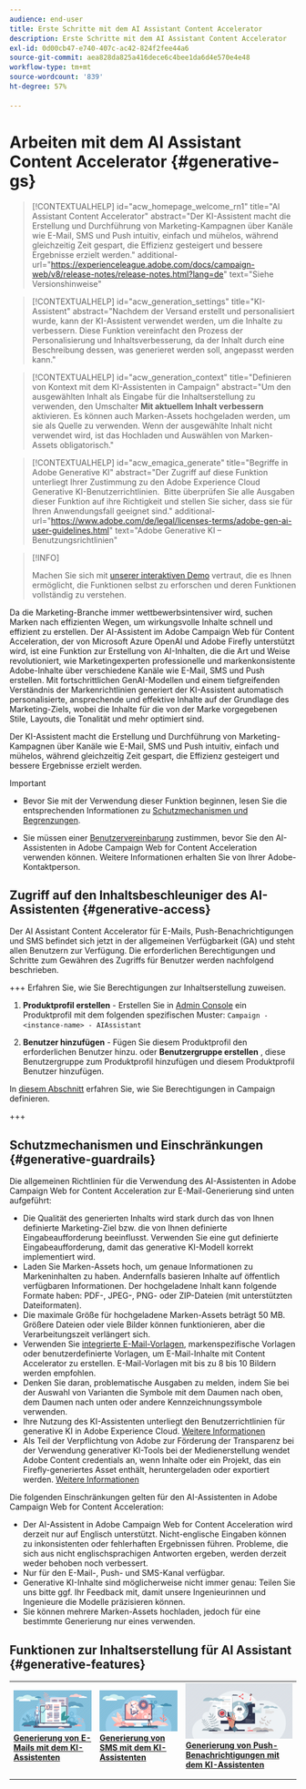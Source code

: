 ```yaml
---
audience: end-user
title: Erste Schritte mit dem AI Assistant Content Accelerator
description: Erste Schritte mit dem AI Assistant Content Accelerator
exl-id: 0d00cb47-e740-407c-ac42-824f2fee44a6
source-git-commit: aea828da825a416dece6c4bee1da6d4e570e4e48
workflow-type: tm+mt
source-wordcount: '839'
ht-degree: 57%

---
```


# Arbeiten mit dem AI Assistant Content Accelerator  {#generative-gs}

>[!CONTEXTUALHELP]
>id="acw_homepage_welcome_rn1"
>title="AI Assistant Content Accelerator"
>abstract="Der KI-Assistent macht die Erstellung und Durchführung von Marketing-Kampagnen über Kanäle wie E-Mail, SMS und Push intuitiv, einfach und mühelos, während gleichzeitig Zeit gespart, die Effizienz gesteigert und bessere Ergebnisse erzielt werden."
>additional-url="https://experienceleague.adobe.com/docs/campaign-web/v8/release-notes/release-notes.html?lang=de" text="Siehe Versionshinweise"


>[!CONTEXTUALHELP]
>id="acw_generation_settings"
>title="KI-Assistent"
>abstract="Nachdem der Versand erstellt und personalisiert wurde, kann der KI-Assistent verwendet werden, um die Inhalte zu verbessern. Diese Funktion vereinfacht den Prozess der Personalisierung und Inhaltsverbesserung, da der Inhalt durch eine Beschreibung dessen, was generieret werden soll, angepasst werden kann."


>[!CONTEXTUALHELP]
>id="acw_generation_context"
>title="Definieren von Kontext mit dem KI-Assistenten in Campaign"
>abstract="Um den ausgewählten Inhalt als Eingabe für die Inhaltserstellung zu verwenden, den Umschalter **Mit aktuellem Inhalt verbessern** aktivieren. Es können auch Marken-Assets hochgeladen werden, um sie als Quelle zu verwenden. Wenn der ausgewählte Inhalt nicht verwendet wird, ist das Hochladen und Auswählen von Marken-Assets obligatorisch."

>[!CONTEXTUALHELP]
>id="acw_emagica_generate"
>title="Begriffe in Adobe Generative KI"
>abstract="Der Zugriff auf diese Funktion unterliegt Ihrer Zustimmung zu den Adobe Experience Cloud Generative KI-Benutzerrichtlinien.  Bitte überprüfen Sie alle Ausgaben dieser Funktion auf ihre Richtigkeit und stellen Sie sicher, dass sie für Ihren Anwendungsfall geeignet sind."
>additional-url="https://www.adobe.com/de/legal/licenses-terms/adobe-gen-ai-user-guidelines.html" text="Adobe Generative KI – Benutzungsrichtlinien"

>[!INFO]
>
>Machen Sie sich mit [unserer interaktiven Demo](https://experienceleague.adobe.com/en/apps/journey-optimizer/ai-assistant-content-accelerator) vertraut, die es Ihnen ermöglicht, die Funktionen selbst zu erforschen und deren Funktionen vollständig zu verstehen.


Da die Marketing-Branche immer wettbewerbsintensiver wird, suchen Marken nach effizienten Wegen, um wirkungsvolle Inhalte schnell und effizient zu erstellen. Der AI-Assistent im Adobe Campaign Web für Content Acceleration, der von Microsoft Azure OpenAI und Adobe Firefly unterstützt wird, ist eine Funktion zur Erstellung von AI-Inhalten, die die Art und Weise revolutioniert, wie Marketingexperten professionelle und markenkonsistente Adobe-Inhalte über verschiedene Kanäle wie E-Mail, SMS und Push erstellen. Mit fortschrittlichen GenAI-Modellen und einem tiefgreifenden Verständnis der Markenrichtlinien generiert der KI-Assistent automatisch personalisierte, ansprechende und effektive Inhalte auf der Grundlage des Marketing-Ziels, wobei die Inhalte für die von der Marke vorgegebenen Stile, Layouts, die Tonalität und mehr optimiert sind.

Der KI-Assistent macht die Erstellung und Durchführung von Marketing-Kampagnen über Kanäle wie E-Mail, SMS und Push intuitiv, einfach und mühelos, während gleichzeitig Zeit gespart, die Effizienz gesteigert und bessere Ergebnisse erzielt werden.

>[!IMPORTANT]
>
>* Bevor Sie mit der Verwendung dieser Funktion beginnen, lesen Sie die entsprechenden Informationen zu [Schutzmechanismen und Begrenzungen](#generative-guardrails).
>
>* Sie müssen einer [Benutzervereinbarung](https://www.adobe.com/legal/licenses-terms/adobe-dx-gen-ai-user-guidelines.html) zustimmen, bevor Sie den AI-Assistenten in Adobe Campaign Web for Content Acceleration verwenden können. Weitere Informationen erhalten Sie von Ihrer Adobe-Kontaktperson.

## Zugriff auf den Inhaltsbeschleuniger des AI-Assistenten {#generative-access}

Der AI Assistant Content Accelerator für E-Mails, Push-Benachrichtigungen und SMS befindet sich jetzt in der allgemeinen Verfügbarkeit (GA) und steht allen Benutzern zur Verfügung. Die erforderlichen Berechtigungen und Schritte zum Gewähren des Zugriffs für Benutzer werden nachfolgend beschrieben.

+++  Erfahren Sie, wie Sie Berechtigungen zur Inhaltserstellung zuweisen.

1. **Produktprofil erstellen** - Erstellen Sie in [Admin Console](https://stage.adminconsole.adobe.com/) ein Produktprofil mit dem folgenden spezifischen Muster:
   `Campaign - <instance-name> - AIAssistant`

1. **Benutzer hinzufügen** - Fügen Sie diesem Produktprofil den erforderlichen Benutzer hinzu.
oder
   **Benutzergruppe erstellen** , diese Benutzergruppe zum Produktprofil hinzufügen und diesem Produktprofil Benutzer hinzufügen.

In [diesem Abschnitt](../get-started/permissions.md) erfahren Sie, wie Sie Berechtigungen in Campaign definieren.

+++

## Schutzmechanismen und Einschränkungen {#generative-guardrails}

Die allgemeinen Richtlinien für die Verwendung des AI-Assistenten in Adobe Campaign Web for Content Acceleration zur E-Mail-Generierung sind unten aufgeführt:

* Die Qualität des generierten Inhalts wird stark durch das von Ihnen definierte Marketing-Ziel bzw. die von Ihnen definierte Eingabeaufforderung beeinflusst. Verwenden Sie eine gut definierte Eingabeaufforderung, damit das generative KI-Modell korrekt implementiert wird. 
* Laden Sie Marken-Assets hoch, um genaue Informationen zu Markeninhalten zu haben. Andernfalls basieren Inhalte auf öffentlich verfügbaren Informationen. Der hochgeladene Inhalt kann folgende Formate haben: PDF-, JPEG-, PNG- oder ZIP-Dateien (mit unterstützten Dateiformaten).
* Die maximale Größe für hochgeladene Marken-Assets beträgt 50 MB. Größere Dateien oder viele Bilder können funktionieren, aber die Verarbeitungszeit verlängert sich.
* Verwenden Sie [ integrierte E-Mail-Vorlagen](../email/create-email-templates.md), markenspezifische Vorlagen oder benutzerdefinierte Vorlagen, um E-Mail-Inhalte mit Content Accelerator zu erstellen. E-Mail-Vorlagen mit bis zu 8 bis 10 Bildern werden empfohlen.
* Denken Sie daran, problematische Ausgaben zu melden, indem Sie bei der Auswahl von Varianten die Symbole mit dem Daumen nach oben, dem Daumen nach unten oder andere Kennzeichnungssymbole verwenden.
* Ihre Nutzung des KI-Assistenten unterliegt den Benutzerrichtlinien für generative KI in Adobe Experience Cloud. [Weitere Informationen](https://www.adobe.com/legal/licenses-terms/adobe-dx-gen-ai-user-guidelines.html)
* Als Teil der Verpflichtung von Adobe zur Förderung der Transparenz bei der Verwendung generativer KI-Tools bei der Medienerstellung wendet Adobe Content credentials an, wenn Inhalte oder ein Projekt, das ein Firefly-generiertes Asset enthält, heruntergeladen oder exportiert werden. [Weitere Informationen](https://helpx.adobe.com/firefly/using/content-credentials.html)

Die folgenden Einschränkungen gelten für den AI-Assistenten in Adobe Campaign Web for Content Acceleration:

* Der AI-Assistent in Adobe Campaign Web for Content Acceleration wird derzeit nur auf Englisch unterstützt. Nicht-englische Eingaben können zu inkonsistenten oder fehlerhaften Ergebnissen führen. Probleme, die sich aus nicht englischsprachigen Antworten ergeben, werden derzeit weder behoben noch verbessert.
* Nur für den E-Mail-, Push- und SMS-Kanal verfügbar.
* Generative KI-Inhalte sind möglicherweise nicht immer genau: Teilen Sie uns bitte ggf. Ihr Feedback mit, damit unsere Ingenieurinnen und Ingenieure die Modelle präzisieren können.
* Sie können mehrere Marken-Assets hochladen, jedoch für eine bestimmte Generierung nur eines verwenden.

## Funktionen zur Inhaltserstellung für AI Assistant {#generative-features}

<table style="table-layout:fixed"><tr style="border: 0;">
<td>
<a href="generative-content.md">
<img alt="Generierung von E-Mails" src="assets/do-not-localize/text-genai.jpeg">
</a>
<div>
<a href="generative-content.md"><strong>Generierung von E-Mails mit dem KI-Assistenten</strong></a>
</div>
<p>
</td>
<td>
<a href="generative-sms.md">
<img alt="Generierung von SMS" src="assets/do-not-localize/image-genai.jpeg">
</a>
<div><a href="generative-sms.md"><strong>Generierung von SMS mit dem KI-Assistenten</strong>
</div>
<p>
</td>
<td>
<a href="generative-push.md">
<img alt="Generierung von Push-Benachrichtungen" src="assets/do-not-localize/email-genai.jpeg">
</a>
<div>
<a href="generative-push.md"><strong>Generierung von Push-Benachrichtigungen mit dem KI-Assistenten</strong></a>
</div>
<p></td>
</tr></table>
